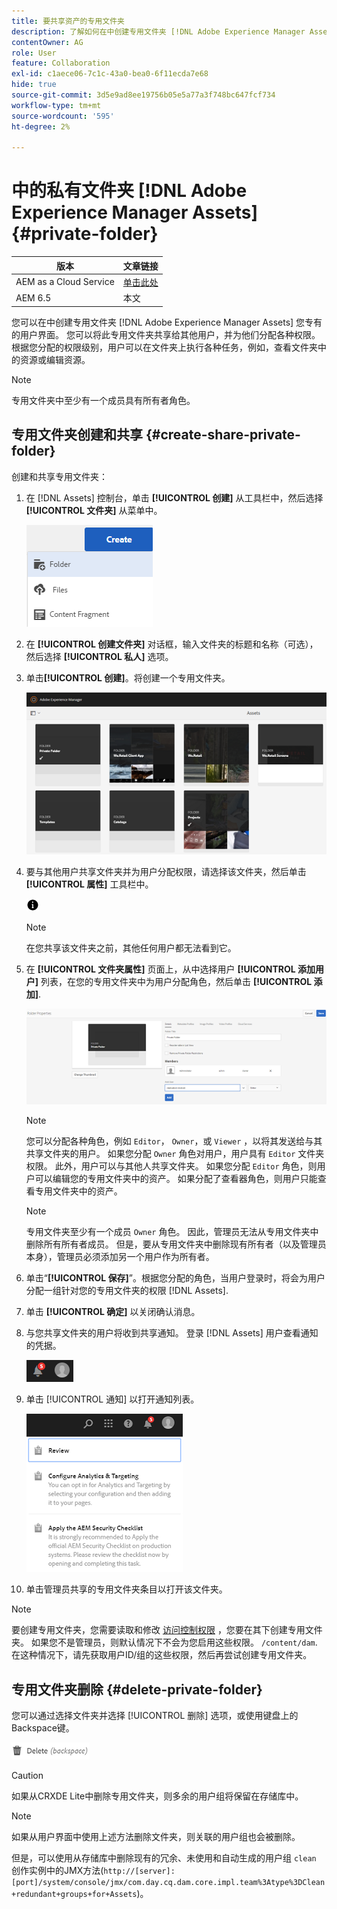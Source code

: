 ```yaml
---
title: 要共享资产的专用文件夹
description: 了解如何在中创建专用文件夹 [!DNL Adobe Experience Manager Assets] 并与其他用户共享，并为用户分配各种权限。
contentOwner: AG
role: User
feature: Collaboration
exl-id: c1aece06-7c1c-43a0-bea0-6f11ecda7e68
hide: true
source-git-commit: 3d5e9ad8ee19756b05e5a77a3f748bc647fcf734
workflow-type: tm+mt
source-wordcount: '595'
ht-degree: 2%

---
```


# 中的私有文件夹 [!DNL Adobe Experience Manager Assets] {#private-folder}

| 版本 | 文章链接 |
| -------- | ---------------------------- |
| AEM as a Cloud Service | [单击此处](https://experienceleague.adobe.com/docs/experience-manager-cloud-service/content/assets/manage/private-folder.html?lang=en) |
| AEM 6.5 | 本文 |

您可以在中创建专用文件夹 [!DNL Adobe Experience Manager Assets] 您专有的用户界面。 您可以将此专用文件夹共享给其他用户，并为他们分配各种权限。 根据您分配的权限级别，用户可以在文件夹上执行各种任务，例如，查看文件夹中的资源或编辑资源。

>[!NOTE]
>
>专用文件夹中至少有一个成员具有所有者角色。

## 专用文件夹创建和共享 {#create-share-private-folder}

创建和共享专用文件夹：

1. 在 [!DNL Assets] 控制台，单击 **[!UICONTROL 创建]** 从工具栏中，然后选择 **[!UICONTROL 文件夹]** 从菜单中。

   ![创建资源文件夹](assets/Create-folder.png)

1. 在 **[!UICONTROL 创建文件夹]** 对话框，输入文件夹的标题和名称（可选），然后选择 **[!UICONTROL 私人]** 选项。

1. 单击&#x200B;**[!UICONTROL 创建]**。将创建一个专用文件夹。

   ![chlimage_1-413](assets/chlimage_1-413.png)

1. 要与其他用户共享文件夹并为用户分配权限，请选择该文件夹，然后单击 **[!UICONTROL 属性]** 工具栏中。

   ![信息选项](assets/do-not-localize/info-circle-icon.png)

   >[!NOTE]
   >
   >在您共享该文件夹之前，其他任何用户都无法看到它。

1. 在 **[!UICONTROL 文件夹属性]** 页面上，从中选择用户 **[!UICONTROL 添加用户]** 列表，在您的专用文件夹中为用户分配角色，然后单击 **[!UICONTROL 添加]**.

   ![chlimage_1-415](assets/chlimage_1-415.png)

   >[!NOTE]
   >
   >您可以分配各种角色，例如 `Editor`， `Owner`，或 `Viewer` ，以将其发送给与其共享文件夹的用户。 如果您分配 `Owner` 角色对用户，用户具有 `Editor` 文件夹权限。 此外，用户可以与其他人共享文件夹。 如果您分配 `Editor` 角色，则用户可以编辑您的专用文件夹中的资产。 如果分配了查看器角色，则用户只能查看专用文件夹中的资产。

   >[!NOTE]
   >
   >专用文件夹至少有一个成员 `Owner` 角色。 因此，管理员无法从专用文件夹中删除所有所有者成员。 但是，要从专用文件夹中删除现有所有者（以及管理员本身），管理员必须添加另一个用户作为所有者。

1. 单击“**[!UICONTROL 保存]**”。根据您分配的角色，当用户登录时，将会为用户分配一组针对您的专用文件夹的权限 [!DNL Assets].
1. 单击 **[!UICONTROL 确定]** 以关闭确认消息。
1. 与您共享文件夹的用户将收到共享通知。 登录 [!DNL Assets] 用户查看通知的凭据。

   ![chlimage_1-416](assets/chlimage_1-416.png)

1. 单击 [!UICONTROL 通知] 以打开通知列表。

   ![通知列表](assets/Assets-Notification.png)

1. 单击管理员共享的专用文件夹条目以打开该文件夹。

>[!NOTE]
>
>要创建专用文件夹，您需要读取和修改 [访问控制权限](/help/sites-administering/security.md#permissions-in-aem) ，您要在其下创建专用文件夹。 如果您不是管理员，则默认情况下不会为您启用这些权限。 `/content/dam`. 在这种情况下，请先获取用户ID/组的这些权限，然后再尝试创建专用文件夹。

## 专用文件夹删除 {#delete-private-folder}

您可以通过选择文件夹并选择 [!UICONTROL 删除] 选项，或使用键盘上的Backspace键。

![顶部菜单中的删除选项](assets/delete-option.png)

>[!CAUTION]
>
>如果从CRXDE Lite中删除专用文件夹，则多余的用户组将保留在存储库中。

>[!NOTE]
>
>如果从用户界面中使用上述方法删除文件夹，则关联的用户组也会被删除。
>
>但是，可以使用从存储库中删除现有的冗余、未使用和自动生成的用户组 `clean` 创作实例中的JMX方法(`http://[server]:[port]/system/console/jmx/com.day.cq.dam.core.impl.team%3Atype%3DClean+redundant+groups+for+Assets`)。
